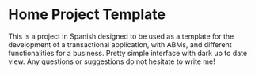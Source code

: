# Home Project Template
This is a project in Spanish designed to be used as a template for the development of a transactional application, with ABMs, and different functionalities for a business. Pretty simple interface with dark up to date view. Any questions or suggestions do not hesitate to write me!
